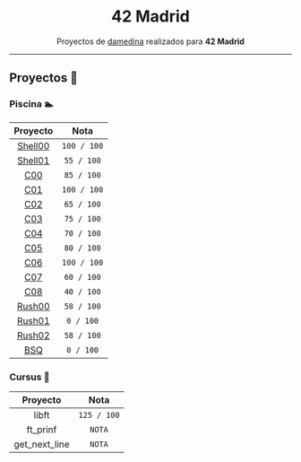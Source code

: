 <p align="center">
   <h1 align="center">42 Madrid</h1>
</p>

<p align="center">
  Proyectos de <a href="https://profile.intra.42.fr/users/damedina" target="blank">damedina</a> realizados para <strong>42 Madrid</strong>
</p>

---

## Proyectos 📄​
### Piscina 🏊​
   
| Proyecto | Nota |
| :------: | :--: |
| <a href="https://github.com/dani-mg-05/Shell00">Shell00</a> | `100 / 100` |
| <a href="https://github.com/dani-mg-05/Shell01">Shell01</a> | `55 / 100` |
| <a href="https://github.com/dani-mg-05/C00">C00</a> | `85 / 100` |
| <a href="https://github.com/dani-mg-05/C01">C01</a> | `100 / 100` |
| <a href="https://github.com/dani-mg-05/C02">C02</a> | `65 / 100` |
| <a href="https://github.com/dani-mg-05/C03">C03</a> | `75 / 100` |
| <a href="https://github.com/dani-mg-05/C04">C04</a> | `70 / 100` |
| <a href="https://github.com/dani-mg-05/C05">C05</a> | `80 / 100` |
| <a href="https://github.com/dani-mg-05/C06">C06</a> | `100 / 100` |
| <a href="https://github.com/dani-mg-05/C07">C07</a> | `60 / 100` |
| <a href="https://github.com/dani-mg-05/C08">C08</a> | `40 / 100` |
| <a href="https://github.com/dani-mg-05/Rush00">Rush00</a> | `58 / 100` |
| <a href="https://github.com/dani-mg-05/Rush01">Rush01</a> | `0 / 100` |
| <a href="https://github.com/dani-mg-05/Rush02">Rush02</a> | `58 / 100` |
| <a href="https://github.com/dani-mg-05/BSQ">BSQ</a> | `0 / 100` |

### Cursus 🚀​
| Proyecto | Nota |
| :------: | :--: |
| libft | `125 / 100`|
| ft_prinf | `NOTA` |
| get_next_line | `NOTA` |
